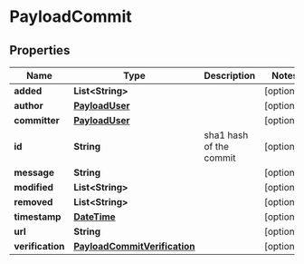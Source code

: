 
# PayloadCommit

## Properties
Name | Type | Description | Notes
------------ | ------------- | ------------- | -------------
**added** | **List&lt;String&gt;** |  |  [optional]
**author** | [**PayloadUser**](PayloadUser.md) |  |  [optional]
**committer** | [**PayloadUser**](PayloadUser.md) |  |  [optional]
**id** | **String** | sha1 hash of the commit |  [optional]
**message** | **String** |  |  [optional]
**modified** | **List&lt;String&gt;** |  |  [optional]
**removed** | **List&lt;String&gt;** |  |  [optional]
**timestamp** | [**DateTime**](DateTime.md) |  |  [optional]
**url** | **String** |  |  [optional]
**verification** | [**PayloadCommitVerification**](PayloadCommitVerification.md) |  |  [optional]



